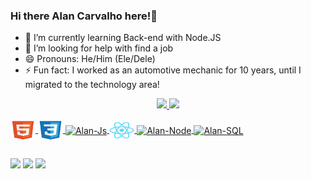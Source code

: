 ### Hi there Alan Carvalho here!👋


- 🌱 I’m currently learning Back-end with Node.JS
- 🤔 I’m looking for help with find a job
- 😄 Pronouns: He/Him (Ele/Dele)
- ⚡ Fun fact: I worked as an automotive mechanic for 10 years, until I migrated to the technology area!

<div align="center">
  <a href="https://github.com/Alan-JSantana">
  <img height="180em" src="https://github-readme-stats.vercel.app/api?username=Alan-JSantana&show_icons=true&theme=merko&include_all_commits=true&count_private=true"/>
  <img height="180em" src="https://github-readme-stats.vercel.app/api/top-langs/?username=Alan-JSantana&layout=compact&langs_count=7&theme=merko"/>
</div>

  <div style="display: inline_block"><br>
    <img align="center" alt="Alan-HTML" height="30" width="40" src="https://raw.githubusercontent.com/devicons/devicon/master/icons/html5/html5-original.svg">
    <img align="center" alt="Alan-CSS" height="30" width="40" src="https://raw.githubusercontent.com/devicons/devicon/master/icons/css3/css3-original.svg">
    <img align="center" alt="Alan-Js" height="30" width="40" src="https://cdn.jsdelivr.net/gh/devicons/devicon/icons/javascript/javascript-original.svg">
    <img align="center" alt="Alan-React" height="30" width="40" src="https://raw.githubusercontent.com/devicons/devicon/master/icons/react/react-original.svg">
    <img align="center" alt="Alan-Node" height="30" width="40" src="https://cdn.jsdelivr.net/gh/devicons/devicon/icons/nodejs/nodejs-original.svg">
    <img align="center" alt="Alan-SQL" height="50" width="60" src="https://cdn.jsdelivr.net/gh/devicons/devicon/icons/mysql/mysql-original-wordmark.svg">
 </div>
  
  ##
  
  <div>
 	<a href="https://www.linkedin.com/in/alan-carvalho-santana-943077b1/" target="_blank"><img src="https://img.shields.io/badge/LinkedIn-0077B5?style=for-the-badge&logo=linkedin&logoColor=white" target="_blank"></a>
 <a href="https://alancsantana.framer.website/" target="_blank"><img src="https://img.shields.io/badge/linktree-39E09B?style=for-the-badge&logo=linktree&logoColor=white"></a> 
  <a href = "mailto:ziggy.poeira.estelar@gmail.com"><img src="https://img.shields.io/badge/-Gmail-%23333?style=for-the-badge&logo=gmail&logoColor=white" target="_blank"></a> 
  </div>
